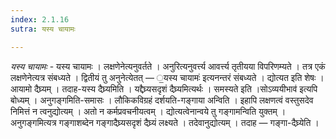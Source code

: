 ```yaml
---
index: 2.1.16
sutra: यस्य चायामः

---
```

_यस्य चायामः_ - यस्य चायामः । लक्षणेनेत्यनुवर्तते । अनुरित्यनुवर्त्त्य आवर्त्त्य तृतीयया विपरिणम्यते । तत्र एकं लक्षणेनेत्यत्र संबध्यते । द्वितीयं तु अनुनेत्येतत् — ॒यस्य चायामः॑ इत्यनन्तरं संबध्यते । द्योत्यत इति शेषः । आयामो दैघ्र्यम् । तदाह-यस्य दैघ्र्यमिति । यद्दैघ्र्यसदृशं दैघ्र्यमित्यर्थः । समस्यते इति ।सोऽव्ययीभाव॑	 इत्यपि बोध्यम् । अनुगङ्गमिति-समासः । लौकिकविग्रहं दर्शयति-गङ्गाया अन्विति । इहापि लक्षणत्वं वस्तुसदेव निमित्तं न त्वनुद्योत्यम् । अतो न कर्मप्रवचनीयत्वम् । द्योत्यत्वेनान्वये तु गङ्गामन्विति युक्तम् । अनुगङ्गमित्यत्र गङ्गाशब्देन गङ्गादैघ्र्यसदृशं दैघ्र्यं लक्ष्यते । तदेवानुद्योत्यम् । तदाह — गङ्गा-दैघ्र्येति । 